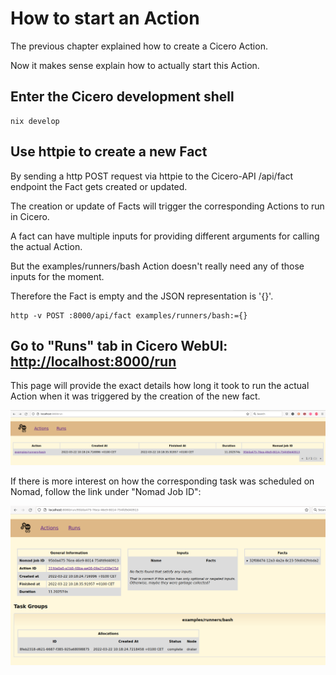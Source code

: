 # How to start an Action
The previous chapter explained how to create a Cicero Action.

Now it makes sense explain how to actually start this Action.

## Enter the Cicero development shell

```
nix develop
```

## Use httpie to create a new Fact

By sending a http POST request via httpie to the Cicero-API /api/fact endpoint the Fact gets created or updated.

The creation or update of Facts will trigger the corresponding Actions to run in Cicero.

A fact can have multiple inputs for providing different arguments for calling the actual Action.

But the examples/runners/bash Action doesn't really need any of those inputs for the moment.

Therefore the Fact is empty and the JSON representation is '{}'.

```
http -v POST :8000/api/fact examples/runners/bash:={}
```

## Go to "Runs" tab in Cicero WebUI: [http://localhost:8000/run](http://localhost:8000/run)

This page will provide the exact details how long it took to run the actual Action when it was triggered by the creation of the new fact.

![Cicero WebUI Runs Localpath](./cicero_webui_runs_localpath.png "Cicero WebUI Runs Localpath")

If there is more interest on how the corresponding task was scheduled on Nomad, follow the link under "Nomad Job ID":

![Cicero WebUI Runs Nomad](./cicero_webui_runs_nomad_localpath.png "Cicero WebUI Runs Nomad")
